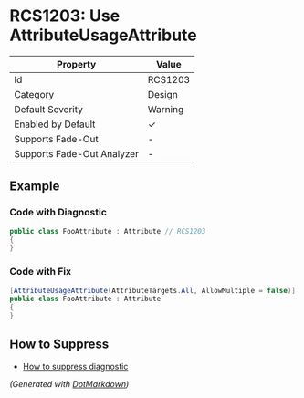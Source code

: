 # RCS1203: Use AttributeUsageAttribute

| Property                    | Value    |
| --------------------------- | -------- |
| Id                          | RCS1203  |
| Category                    | Design   |
| Default Severity            | Warning  |
| Enabled by Default          | &#x2713; |
| Supports Fade\-Out          | \-       |
| Supports Fade\-Out Analyzer | \-       |

## Example

### Code with Diagnostic

```csharp
public class FooAttribute : Attribute // RCS1203
{
}
```

### Code with Fix

```csharp
[AttributeUsageAttribute(AttributeTargets.All, AllowMultiple = false)]
public class FooAttribute : Attribute
{
}
```

## How to Suppress

* [How to suppress diagnostic](../HowToConfigureAnalyzers#how-to-suppress-a-diagnostic.md)

*\(Generated with [DotMarkdown](http://github.com/JosefPihrt/DotMarkdown)\)*